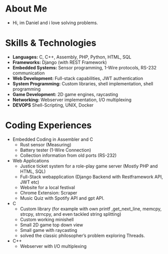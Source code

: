 
# About Me
- Hi, im Daniel and i love solving problems.

# Skills & Technologies
- **Languages:** C, C++, Assembly, PHP, Python, HTML, SQL
- **Frameworks:** Django (with REST Framework)
- **Embedded Systems:** Sensor programming, 1-Wire protocols, RS-232 communication
- **Web Development:** Full-stack capabilities, JWT authentication
- **System Programming:** Custom libraries, shell implementation, shell programming
- **Game Development:** 2D game engines, raycasting
- **Networking:** Webserver implementation, I/O multiplexing
- **DEVOPS** Shell-Scripting, UNIX, Docker
  
# Coding Experiences
- Embedded Coding in Assembler and C
  - Rust sensor (Measuring)
  - Battery tester (1-Wire Connection)
  - Collection information from old ports (RS-232)
- Web Applications
  - Justice ticket system for a role-play game server (Mostly PHP and HTML, SQL)
  - Full-Stack webapplication (Django Backend with Restframework API, JWT etc)
  - Website for a local festival
  - Chrome Extension: Scraper
  - Music Quiz with Spotify API and gpt API.
- C
  - Custom library (for example with own printf ,get_next_line, memcpy, strcpy, strncpy, and even tackled string splitting)
  - Custom working minishell
  - Small 2D game top down view
  - Small game with raycasting
  - solved the classic philosopher’s problem exploring Threads.
- C++
  - Webserver with I/O multiplexing
